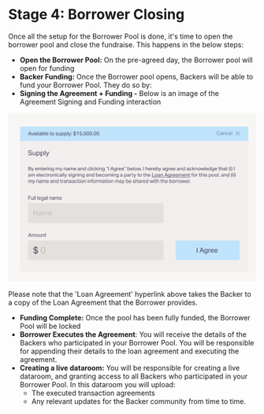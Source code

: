 # Stage 4: Borrower Closing

Once all the setup for the Borrower Pool is done, it's time to open the borrower pool and close the fundraise. This happens in the below steps:

* **Open the Borrower Pool:** On the pre-agreed day, the Borrower pool will open for funding
* **Backer Funding:** Once the Borrower pool opens, Backers will be able to fund your Borrower Pool. They do so by:
* **Signing the Agreement + Funding -** Below is an image of the Agreement Signing and Funding interaction

![](../../.gitbook/assets/stage41.png)

Please note that the 'Loan Agreement' hyperlink above takes the Backer to a copy of the Loan Agreement that the Borrower provides.

* **Funding Complete:** Once the pool has been fully funded, the Borrower Pool will be locked
* **Borrower Executes the Agreement**: You will receive the details of the Backers who participated in your Borrower Pool. You will be responsible for appending their details to the loan agreement and executing the agreement.&#x20;
* **Creating a live dataroom:** You will be responsible for creating a live dataroom, and granting access to all Backers who participated in your Borrower Pool. In this dataroom you will upload:
  * The executed transaction agreements
  * Any relevant updates for the Backer community from time to time.

